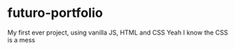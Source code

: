 # futuro-portfolio
My first ever project, using vanilla JS, HTML and CSS
Yeah I know the CSS is a mess
